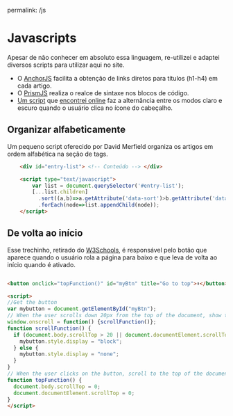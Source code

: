 permalink: /js

# Javascripts

<script src="prism.js"></script>



Apesar de não conhecer em absoluto essa linguagem, re-utilizei e adaptei diversos scripts para utilizar aqui no site.

- O [AnchorJS](https://www.bryanbraun.com/anchorjs/) facilita a obtenção de links diretos para títulos (h1-h4) em cada artigo.
- O [PrismJS](https://prismjs.com) realiza o realce de sintaxe nos blocos de código.
- [Um script](https://codepen.io/andybelldesign/pen/VOELMZ) que [encontrei online](https://piccalil.li/tutorial/create-a-user-controlled-dark-or-light-mode/) faz a alternância entre os modos claro e escuro quando o usuário clica no ícone do cabeçalho.


## Organizar alfabeticamente

Um pequeno script oferecido por David Merfield organiza os artigos em ordem alfabética na seção de tags.

```html
	<div id="entry-list"> <!-- Conteúdo --> </div>

	<script type="text/javascript">
		var list = document.querySelector('#entry-list');
		[...list.children]
		  .sort((a,b)=>a.getAttribute('data-sort')>b.getAttribute('data-sort')?1:-1)
		  .forEach(node=>list.appendChild(node));
	</script>
```


## De volta ao início

Esse trechinho, retirado do [W3Schools](https://www.w3schools.com/howto/howto_js_scroll_to_top.asp), é responsável pelo botão que aparece quando o usuário rola a página para baixo e que leva de volta ao início quando é ativado.

```html

<button onclick="topFunction()" id="myBtn" title="Go to top">⬆︎</button>

<script>
//Get the button
var mybutton = document.getElementById("myBtn");
// When the user scrolls down 20px from the top of the document, show the button
window.onscroll = function() {scrollFunction()};
function scrollFunction() {
  if (document.body.scrollTop > 20 || document.documentElement.scrollTop > 20) {
    mybutton.style.display = "block";
  } else {
    mybutton.style.display = "none";
  }
}
// When the user clicks on the button, scroll to the top of the document
function topFunction() {
  document.body.scrollTop = 0;
  document.documentElement.scrollTop = 0;
}
</script>

```
